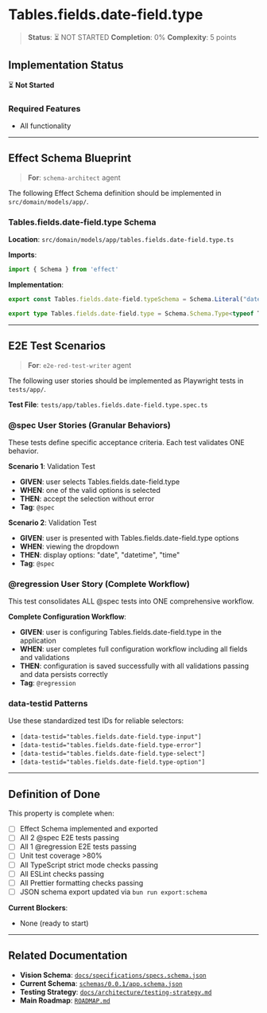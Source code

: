 # Tables.fields.date-field.type

> **Status**: ⏳ NOT STARTED
> **Completion**: 0%
> **Complexity**: 5 points

## Implementation Status

⏳ **Not Started**

### Required Features

- All functionality

---

## Effect Schema Blueprint

> **For**: `schema-architect` agent

The following Effect Schema definition should be implemented in `src/domain/models/app/`.

### Tables.fields.date-field.type Schema

**Location**: `src/domain/models/app/tables.fields.date-field.type.ts`

**Imports**:

```typescript
import { Schema } from 'effect'
```

**Implementation**:

```typescript
export const Tables.fields.date-field.typeSchema = Schema.Literal("date", "datetime", "time")

export type Tables.fields.date-field.type = Schema.Schema.Type<typeof Tables.fields.date-field.typeSchema>
```

---

## E2E Test Scenarios

> **For**: `e2e-red-test-writer` agent

The following user stories should be implemented as Playwright tests in `tests/app/`.

**Test File**: `tests/app/tables.fields.date-field.type.spec.ts`

### @spec User Stories (Granular Behaviors)

These tests define specific acceptance criteria. Each test validates ONE behavior.

**Scenario 1**: Validation Test

- **GIVEN**: user selects Tables.fields.date-field.type
- **WHEN**: one of the valid options is selected
- **THEN**: accept the selection without error
- **Tag**: `@spec`

**Scenario 2**: Validation Test

- **GIVEN**: user is presented with Tables.fields.date-field.type options
- **WHEN**: viewing the dropdown
- **THEN**: display options: "date", "datetime", "time"
- **Tag**: `@spec`

### @regression User Story (Complete Workflow)

This test consolidates ALL @spec tests into ONE comprehensive workflow.

**Complete Configuration Workflow**:

- **GIVEN**: user is configuring Tables.fields.date-field.type in the application
- **WHEN**: user completes full configuration workflow including all fields and validations
- **THEN**: configuration is saved successfully with all validations passing and data persists correctly
- **Tag**: `@regression`

### data-testid Patterns

Use these standardized test IDs for reliable selectors:

- `[data-testid="tables.fields.date-field.type-input"]`
- `[data-testid="tables.fields.date-field.type-error"]`
- `[data-testid="tables.fields.date-field.type-select"]`
- `[data-testid="tables.fields.date-field.type-option"]`

---

## Definition of Done

This property is complete when:

- [ ] Effect Schema implemented and exported
- [ ] All 2 @spec E2E tests passing
- [ ] All 1 @regression E2E tests passing
- [ ] Unit test coverage >80%
- [ ] All TypeScript strict mode checks passing
- [ ] All ESLint checks passing
- [ ] All Prettier formatting checks passing
- [ ] JSON schema export updated via `bun run export:schema`

**Current Blockers**:

- None (ready to start)

---

## Related Documentation

- **Vision Schema**: [`docs/specifications/specs.schema.json`](../specs.schema.json)
- **Current Schema**: [`schemas/0.0.1/app.schema.json`](../../schemas/0.0.1/app.schema.json)
- **Testing Strategy**: [`docs/architecture/testing-strategy.md`](../../architecture/testing-strategy.md)
- **Main Roadmap**: [`ROADMAP.md`](../../../ROADMAP.md)
